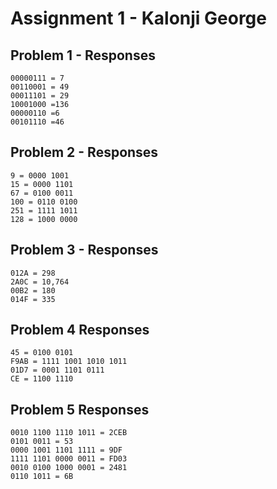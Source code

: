 # Assignment 1 - Kalonji George

## Problem 1 - Responses

```
00000111 = 7
00110001 = 49
00011101 = 29
10001000 =136
00000110 =6
00101110 =46
```

## Problem 2 - Responses

```
9 = 0000 1001
15 = 0000 1101
67 = 0100 0011
100 = 0110 0100
251 = 1111 1011
128 = 1000 0000
```

## Problem 3 - Responses

```
012A = 298
2A0C = 10,764
00B2 = 180
014F = 335
```

## Problem 4 Responses

```
45 = 0100 0101
F9AB = 1111 1001 1010 1011
01D7 = 0001 1101 0111
CE = 1100 1110
```

## Problem 5 Responses

```
0010 1100 1110 1011 = 2CEB
0101 0011 = 53
0000 1001 1101 1111 = 9DF
1111 1101 0000 0011 = FD03
0010 0100 1000 0001 = 2481
0110 1011 = 6B
```
